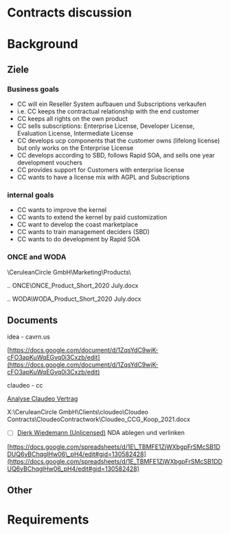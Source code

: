 # Contracts discussion

# Background

## Ziele

### Business goals

- CC will ein Reseller System aufbauen und Subscriptions verkaufen
- i.e. CC keeps the contractual relationship with the end customer
- CC keeps all rights on the own product
- CC sells subscriptions: Enterprise License, Developer License, Evaluation License, Intermediate License
- CC develops ucp components that the customer owns (lifelong license) but only works on the Enterprise License
- CC develops according to SBD, follows Rapid SOA, and sells one year development vouchers
- CC provides support for Customers with enterprise license
- CC wants to have a license mix with AGPL and Subscriptions

### internal goals

- CC wants to improve the kernel
- CC wants to extend the kernel by paid customization
- CC want to develop the coast marketplace
- CC wants to train management deciders (SBD)
- CC wants to do development by Rapid SOA

### ONCE and WODA

\\CeruleanCircle GmbH\\Marketing\\Products\\

.. ONCE\\ONCE\_Product\_Short\_2020 July.docx

.. WODA\\WODA\_Product\_Short\_2020 July.docx

## Documents

idea - cavrn.us

[https://docs.google.com/document/d/1ZqsYdC9wjK-cFO3apKuWqEGvq0i3Cxzb/edit](https://docs.google.com/document/d/1ZqsYdC9wjK-cFO3apKuWqEGvq0i3Cxzb/edit)

claudeo - cc

[Analyse Claudeo Vertrag](../../../2cu.atlassian.net/wiki/spaces/CCU/pages/1873412103/Analyse_Claudeo_Vertrag.md)

X:\\CeruleanCircle GmbH\\Clients\\cloudeo\\Cloudeo Contracts\\CloudeoContractwork\\Cloudeo\_CCG\_Koop\_2021.docx

- [ ] [Dierk Wiedemann (Unlicensed)](https://2cu.atlassian.net/wiki/people/63be9afe8a7d2f693bf700d4?ref=confluence) NDA ablegen und verlinken

[https://docs.google.com/spreadsheets/d/1E\_TBMFE1ZjWXbgpFrSMcSB1DDUQ6yBChqglHw06\_pH4/edit#gid=130582428](https://docs.google.com/spreadsheets/d/1E_TBMFE1ZjWXbgpFrSMcSB1DDUQ6yBChqglHw06_pH4/edit#gid=130582428)

## Other

# Requirements